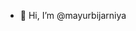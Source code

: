 - 👋 Hi, I’m @mayurbijarniya


<!---
mayurbijarniya/mayurbijarniya is a ✨ special ✨ repository because its `README.md` (this file) appears on your GitHub profile.
You can click the Preview link to take a look at your changes.
--->
